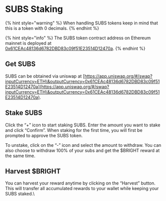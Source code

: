 # SUBS Staking

{% hint style="warning" %}
When handling SUBS tokens keep in mind that this is a token with 0 decimals.
{% endhint %}

{% hint style="info" %}
The SUBS token contract address on Ethereum mainnet is deployed at [0x61CEAc48136d6782DBD83c09f51E23514D12470a](https://etherscan.io/address/0x61CEAc48136d6782DBD83c09f51E23514D12470a).
{% endhint %}

## Get SUBS

SUBS can be obtained via uniswap at [https://app.uniswap.org/#/swap?inputCurrency=ETH\&outputCurrency=0x61CEAc48136d6782DBD83c09f51E23514D12470a](https://app.uniswap.org/#/swap?inputCurrency=ETH\&outputCurrency=0x61CEAc48136d6782DBD83c09f51E23514D12470a).

## Stake SUBS

Click the “+” icon to start staking SUBS. Enter the amount you want to stake and click “Confirm”. When staking for the first time, you will first be prompted to approve the SUBS token.

To unstake, click on the “-” icon and select the amount to withdraw. You can also choose to withdraw 100% of your subs and get the $BRIGHT reward at the same time.

## Harvest $BRIGHT

You can harvest your reward anytime by clicking on the “Harvest” button. This will transfer all accumulated rewards to your wallet while keeping your SUBS staked.\
